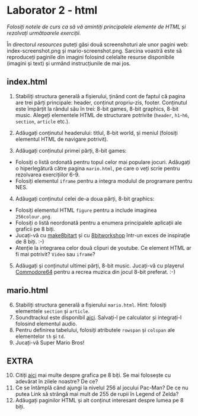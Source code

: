 # Laborator 2 - html

*Folosiți notele de curs ca să vă amintiți principalele elemente de HTML și rezolvați următoarele exerciții.*  

În directorul *resources* puteți găsi două screenshoturi ale unor pagini web: index-screenshot.png și mario-screenshot.png. Sarcina voastră este să reproduceți paginile din imagini folosind celelalte resurse disponibile (imagini și text) și urmând instrucțiunile de mai jos. 

## index.html 

1. Stabiliți structura generală a fișierului, ținând cont de faptul că pagina are trei părți principale: header, conținut propriu-zis, footer. Conținutul este împărțit la rândul său în trei: 8-bit games, 8-bit graphics, 8-bit music. Alegeți elementele HTML de structurare potrivite (`header`, `h1`-`h6`, `section`, `article` etc.).

2.  Adăugați conținutul headerului: titlul, 8-bit world, și meniul (folosiți elementul HTML de navigare potrivit). 

3. Adăugați conținutul primei părți, 8-bit games:

- Folosiți o listă ordonată pentru topul celor mai populare jocuri. Adăugați o hiperlegătură către pagina `mario.html`, pe care o veți scrie pentru rezolvarea exercițiilor 6-9.
- Folosiți elementul `iframe` pentru a integra modulul de programare pentru NES. 

4. Adăugați conținutul celei de-a doua părți, 8-bit graphics:

- Folosiți elementul HTML `figure` pentru a include imaginea `256colour.png`. 
- Folosiți o listă neordonată pentru a enumera principalele aplicații ale graficii pe 8 biți. 
- Jucați-vă cu [make8bitart](https://make8bitart.com/) și cu [8bitworkshop](https://8bitworkshop.com/dithertron) într-un exces de inspirație de 8 biți. :-)
- Atenție la integrarea celor două clipuri de youtube. Ce element HTML ar fi mai potrivit? `Video` sau `iframe`?

5. Adăugați și conținutul ultimei părți, 8-bit music. Jucați-vă cu playerul [Commodore64](https://www.igorski.nl/application/websid/) pentru a recrea muzica din jocul 8-bit preferat. :-) 

## mario.html
6.  Stabiliți structura generală a fișierului `mario.html`. Hint: folosiți elementele `section` și `article`.
7. Soundtrackul este disponibil [aici](https://archive.org/details/SuperMarioBros.ThemeMusic). Salvați-l pe calculator și integrați-l folosind elementul audio.
8. Pentru definirea tabelului, folosiți atributele `rowspan` și `colspan` ale elementelor `th` și `td`.
9. Jucați-vă Super Mario Bros! 

## EXTRA

10. Citiți [aici](https://www.onrec.com/news/news-archive/what-is-8-bit-graphics-and-how-it%E2%80%99s-used-nowadays) mai multe despre grafica pe 8 biți. Se mai folosește cu adevărat în zilele noastre? De ce?
11. Ce se întâmplă când ajungi la nivelul 256 al jocului Pac-Man? De ce nu putea Link să strângă mai mult de 255 de rupii în Legend of Zelda?  
12. Adăugați paginilor HTML și alt conținut interesant despre lumea pe 8 biți.

